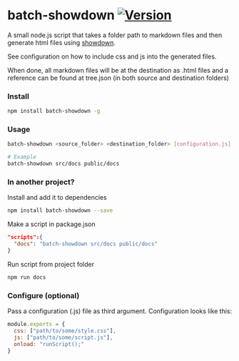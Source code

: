 # batch-showdown <a href="https://www.npmjs.com/package/batch-showdown"><img src="https://img.shields.io/npm/v/batch-showdown.svg" alt="Version"></a>

A small node.js script that takes a folder path to markdown files and then generate html files using [showdown](https://www.npmjs.com/package/showdown).

See configuration on how to include css and js into the generated files.

When done, all markdown files will be at the destination as .html files and a reference can be found at tree.json (in both source and destination folders)

### Install

```bash
npm install batch-showdown -g
```

### Usage

```bash
batch-showdown <source_folder> <destination_folder> [configuration.js] [verbose?]

# Example
batch-showdown src/docs public/docs
```

### In another project?

Install and add it to dependencies
```bash
npm install batch-showdown --save
```
Make a script in package.json
```json
"scripts":{
  "docs": "batch-showdown src/docs public/docs"
}
```
Run script from project folder
```bash
npm run docs
```


### Configure (optional)
Pass a configuration (.js) file as third argument.
Configuration looks like this:
```js
module.exports = {
  css: ["path/to/some/style.css"],
  js: ["path/to/some/script.js"],
  onload: "runScript();"
}
```
